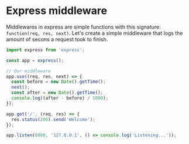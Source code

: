 # Express middleware

Middlewares in express are simple functions with this signature: `function(req, res, next)`.
Let's create a simple middleware that logs the amount of secons a request took to finish.

```js
import express from 'express';

const app = express();

// Our middleware
app.use((req, res, next) => {
  const before = new Date().getTime();
  next();
  const after = new Date().getTime();
  console.log((after - before) / 1000);
});

app.get('/', (req, res) => {
  res.status(200).send('Welcome');
});

app.listen(8080, '127.0.0.1', () => console.log('Listening...'));
```
